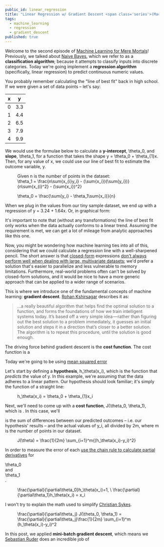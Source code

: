 ```yaml
---
public_id: linear_regression
title: "Linear Regression w/ Gradient Descent <span class='series'>(Machine Learning for Mere Mortals)</span>"
tags:
  - machine_learning
  - regression
  - gradient_descent
published: true
---
```


<script src="/vendor/plotly-1.27.0/plotly-basic.min.js"></script>

Welcome to the second episode of <a href="/blog?tag=machine_learning">Machine Learning for Mere Mortals</a>! Previously, we talked about <a target="_blank" href="/blog/naive_bayes">Naive Bayes</a>, which we refer to as a __classification algorithm__; because it attempts to classify inputs into discrete categories. Today we're going implement a __regression algorithm__ (specifically, linear regression) to predict continuous numeric values.

You probably remember calculating the "line of best fit" back in high school. If we were given a set of data points – let's say:

<table class="data-table two-column equal-column-widths align-center">
  <thead>
    <tr>
      <th>x</th>
      <th>y</th>
    </tr>
  </thead>
  <tbody>
    <tr>
      <td>0</td>
      <td>3.3</td>
    </tr>
    <tr>
      <td>1</td>
      <td>4.4</td>
    </tr>
        <tr>
      <td>2</td>
      <td>6.5</td>
    </tr>
        <tr>
      <td>3</td>
      <td>7.9</td>
    </tr>
        <tr>
      <td>4</td>
      <td>9.9</td>
    </tr>
  </tbody>
</table>

We would use the formulae below to calculate a __y-intercept__, <span class="cp-katex inline">\theta_0</span>, and __slope__, <span class="cp-katex inline">\theta_1</span>, for a function that takes the shape <span class="cp-katex inline">y = \theta_0 + \theta_{1}x</span>. Then, for any value of <span class="cp-katex inline">x</span>, we could use our line of best fit to estimate the outcome variable, <span class="cp-katex inline">y</span>.

<figure class="katex-figure">
  <figcaption>Given <span class="cp-katex inline">n</span> is the number of points in the dataset:</figcaption>
  <div class=cp-katex>
    \theta_1 = \frac{n\sum{x_{i}y_i} - (\sum{x_i})(\sum{y_i})}{n\sum{x_{i}^2} - (\sum{x_i})^2}
  </div>
</figure>

<figure class="katex-figure">
  <div class="cp-katex">
    \theta_0 = \frac{\sum{y_i} - \theta_1\sum{x_i}}{n}
  </div>
</figure>

When we plug in the values from our tiny sample dataset, we end up with a regression of <span class="cp-katex inline">y = 3.24 + 1.64x</span>. Or, in graphical form:

<figure>
  <div class="chart-wrapper">
    <div class="chart" id="line-of-best-fit-chart"></div>
  </div>
</figure>

It's important to note that (without any transformations) the line of best fit only works when the data actually conforms to a linear trend. Assuming the requirement is met, we can get a lot of mileage from analytic approaches like this one.

Now, you might be wondering how machine learning ties into all of this, considering that we could calculate a regression line with a well-sharpened pencil. The short answer is that <a target="_blank" href="https://en.wikipedia.org/wiki/Closed-form_expression">closed-form</a> expressions <a target="_blank" href="https://stats.stackexchange.com/a/23132">don't always perform well when dealing with large, multivariate datasets</a>; we'd prefer a solution that's easier to parallelize and less vulnerable to memory limitations. Furthermore, real-world problems often can't be solved by closed-form solutions, and it would be nice to have a more generic approach that can be applied to a wider range of scenarios.

This is where we introduce one of the fundamental concepts of machine learning: __gradient descent__. <a target="_blank" href="https://hackernoon.com/life-is-gradient-descent-880c60ac1be8">Rohan Kshirsagar</a> describes it as:

> …a really beautiful algorithm that helps find the optimal solution to a function, and forms the foundations of how we train intelligent systems today. It’s based off a very simple idea — rather than figuring out the best solution to a problem immediately, it guesses an initial solution and steps it in a direction that’s closer to a better solution. The algorithm is to repeat this procedure, until the solution is good enough.



The driving force behind gradient descent is the __cost function__. The cost function is a

Today we're going to be using <a target="_blank" href="https://en.wikipedia.org/wiki/Mean_squared_error">mean squared error</a>

Let's start by defining a __hypothesis__, <span class="cp-katex inline">h_\theta(x_i)</span>, which is the function that _predicts_ the value of <span class="cp-katex inline">y</span>. In this example, we're assuming that the data adheres to a linear pattern. Our hypothesis should look familiar; it's simply the function of a straight line:

<figure class="katex-figure">
   <div class="cp-katex">
    h_\theta(x_i) = \theta_0 + \theta_{1}x_i
  </div>
</figure>

Next, we'll need to come up with a __cost function__, <span class="cp-katex inline">J(\theta_0, \theta_1)</span>, which is . In this case, we'll

 is the sum of differences between our predicted outcomes – i.e. our hypothesis' results – and the actual values of <span class="cp-katex inline">y_i</span>, all divided by <span class="cp-katex inline">2m</span>, where <span class="cp-katex inline">m</span> is the number of points in our dataset.

<figure class="katex-figure">
  <div class="cp-katex">
    J(\theta) = \frac{1}{2m} \sum_{i=1}^m{(h_\theta(x_i)-y_i)^2}
  </div>
</figure>

In order to measure the error of each <a target="_blank" href="https://www.youtube.com/watch?v=SbfRDBmyAMI">use the chain rule to calculate partial derivatives</a> for <div class="cp-katex inline">\theta_0</div> and <div class="cp-katex inline">\theta_1</div>.

<figure class="katex-figure">
  <div class="cp-katex">
    \frac{\partial}{\partial\theta_0}h_\theta(x_i)=1, \ \frac{\partial}{\partial\theta_1}h_\theta(x_i) = x_i
  </div>
</figure>

I won't try to explain the math used to simplify  <a target="_blank" href="https://math.stackexchange.com/a/1695446">Christian Sykes</a>.

<figure class="katex-figure">
  <div class="cp-katex">
    \frac{\partial}{\partial\theta_j} J(\theta_0, \theta_1) = \frac{\partial}{\partial\theta_j}\frac{1}{2m} \sum_{i=1}^m (h_\theta(x_i)-y_i)^2
  </div>
</figure>

<figure>
  <div class="cp-katex">
    <div class="chart" id="simple-gradient-descent-chart"></div>
  </div>
</figure>


<figure>
  <div class="chart-wrapper">
    <div class="chart" id="ufo-sightings-chart"></div>
  </div>
</figure>

In this post, we applied __mini-batch gradient descent__, which means we
<a target="_blank" href="http://sebastianruder.com/optimizing-gradient-descent/index.html#batchgradientdescent">Sebastian Ruder</a> does an incredible job of

<style>
  #simple-gradient-descent-chart .legend { transform:  translate(75px, 9px) !important; }
  #uto-sightings-chart .legend { transform: translate(80px, 12px) !important; }
  #ufo-sightings-chart .g-xtitle { transform: translate(0px, -8px) !important; }
  #ufo-sightings-chart .g-ytitle { transform: translate(-16px, 0px) !important; }
</style>

<script>
  setTimeout(function() {

    /***********************************************/
    /* Defaults */
    /***********************************************/

    var defaultConfig = window.cherryPickings.getDefaultPlotlyConfig();
    var defaultLayout = window.cherryPickings.getDefaultPlotlyLayout();
    var charts = [];


    /***********************************************/
    /* Line of Best Fit */
    /***********************************************/

    var lineOfBestFitChartEl = document.getElementById('line-of-best-fit-chart');

    var lineOfBestFitScatterTrace = {
      name: 'Actual Data',
      mode: 'markers',
      type: 'scatter',
      x: [0,1,2,3,4],
      y: [3.3, 4.4, 6.5, 7.9, 9.9],
      marker: {
        color: '#1F77B4',
      }
    };

    var lineOfBestFitRegressionTrace = {
      name: 'Line of Best Fit: y = 3.24 + 1.64x',
      mode: 'lines',
      type: 'scatter',
      line: {
        color: 'rgba(255, 127, 14, 1)'
      },
      x: [0, 4],
      y: [3.24, 9.8],
    };

    var lineOfBestFitLayout = Object.assign({}, defaultLayout, {
      margin: { l: 30, r: 5, t: 25, b: 40, pad: 3 },
      xaxis: {
        fixedrange: true,
        nticks: 5,
        tickmode: 'auto',
        zeroline: false,
        showline: false,
      }
    });

    charts.push(lineOfBestFitChartEl);
    Plotly.plot(lineOfBestFitChartEl, [lineOfBestFitRegressionTrace, lineOfBestFitScatterTrace], lineOfBestFitLayout, defaultConfig);

    /***********************************************/
    /* Simple Gradient Descent */
    /***********************************************/

    var simpleGDChartEl = document.getElementById('simple-gradient-descent-chart');

    var simpleGDScatterTrace = {
      name: 'Actual Data',
      mode: 'markers',
      type: 'scatter',
      x: [0,1,2,3,4],
      y: [3.3, 4.4, 6.5, 7.9, 9.9],
      marker: {
        color: '#1F77B4',
      }
    };

    var simpleGDIterationResults = [
      { iteration: 0, t0: 0, t1: 0, color: 'rgba(255, 127, 14, .1)', error: 239.64 },
      { iteration: 10, t0: 0.29, t1: 0.70, color: 'rgba(255, 127, 14, .30)', error: 125.69 },
      { iteration: 50, t0: 0.88, t1: 1.96 , color: 'rgba(255, 127, 14, .45)', error: 15.93 },
      { iteration: 100, t0: 1.17, t1: 2.28, color: 'rgba(255, 127, 14, .60)', error: 7.44 },
      { iteration: 1000, t0: 2.70, t1: 1.83, color: 'rgba(255, 127, 14, .75)', error: 0.67 },
      { iteration: 5000, t0: 3.23, t1: 1.64, color: 'rgba(255, 127, 14, 1)', error: 0.19 },
    ];

    var simpleGDRegressionTraces = [], result;
    for (var i = 0; i < simpleGDIterationResults.length; i++) {
      result = simpleGDIterationResults[i];
      simpleGDRegressionTraces.push({
        name: 'Iteration ' + result.iteration,
        mode: 'lines',
        type: 'scatter',
        line: {
          color: result.color,
        },
        x: [0, 4],
        y: [result.t0, result.t0 + result.t1 * 4],
      });
    }

    var simpleGDLayout = Object.assign({}, defaultLayout, {
      margin: { l: 30, r: 5, t: 60, b: 40, pad: 3 },
      xaxis: {
        fixedrange: true,
        nticks: 5,
        tickmode: 'auto',
        zeroline: false,
        showline: false,
      }
    })

    charts.push(simpleGDChartEl);
    Plotly.plot(simpleGDChartEl, simpleGDRegressionTraces.concat(simpleGDScatterTrace), simpleGDLayout, defaultConfig);


    /***********************************************/
    /* UFO Sightings */
    /***********************************************/

    var ufoChartEl = document.getElementById('ufo-sightings-chart');

    var ufoScatterTrace = {
      name: 'Actual',
      mode: 'markers',
      type: 'scatter',
      x: [1994,1995,1996,1997,1998,1999,2000,2001,2002,2003,2004,2005,2006,2007,2008,2009,2010,2011,2012,2013,2014,2015,2016],
      y: [495,1468,1007,1437,2013,3151,3083,3522,3675,4412,4731,4506,4153,4722,5279,4969,4752,5593,8072,7771,8631,6850,5561],
    };

    var ufoRegressionTrace = {
      name: 'Predicted',
      mode: 'lines',
      type: 'scatter',
      x: [1994,1995,1996,1997,1998,1999,2000,2001,2002,2003,2004,2005,2006,2007,2008,2009,2010,2011,2012,2013,2014,2015,2016],
      y: [1098.6054646027042,1393.9288106419845,1689.2521566811483,1984.5755027204286,2279.8988487595925,2575.222194798873,2870.545540838153,3165.868886877317,3461.1922329165973,3756.515578955761,4051.8389249950415,4347.162271034205,4642.485617073486,4937.8089631126495,5233.13230915193,5528.455655191094,5823.779001230374,6119.102347269538,6414.425693308818,6709.749039347982,7005.072385387262,7300.395731426426,7595.7190774657065],
    };

    var ufoLayout = Object.assign({}, defaultLayout, {
      xaxis: {
        title: 'Year',
        fixedrange: true,
      },
      yaxis: {
        title: 'UFO Sightings',
        fixedrange: true,
      },
      margin: { l: 78, r: 10, t: 10, b: 60, pad: 8 },
    });

    charts.push(ufoChartEl);
    Plotly.plot(ufoChartEl, [ufoScatterTrace, ufoRegressionTrace], ufoLayout, defaultConfig);


    /***********************************************/
    /* Resizing */
    /***********************************************/

    function resizeCharts() {
      charts.forEach((chartEl) => {
        Plotly.relayout(chartEl, {
          width: $('.post .body').width() - 40,
          height: 350
        });
      });
    }

    resizeCharts();
    $(window).on('resize', resizeCharts);


    /***********************************************/
    /* Teardown */
    /***********************************************/

    $(window).on('$stateChangeStart', function() {
      charts.forEach((chartEl) => Plotly.purge(chartEl));
      $(window).off('resize', resizeCharts)
    });
  });
</script>
